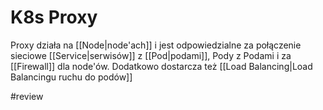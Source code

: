 # K8s Proxy
Proxy działa na [[Node|node'ach]] i jest odpowiedzialne za połączenie sieciowe [[Service|serwisów]] z [[Pod|podami]], Pody z Podami i za [[Firewall]] dla node'ów. Dodatkowo dostarcza też [[Load Balancing|Load Balancingu ruchu do podów]]

#review 
